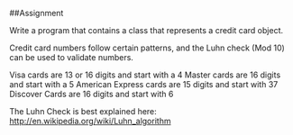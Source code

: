 ##Assignment
 
Write a program that contains a class that represents a credit card object.

Credit card numbers follow certain patterns, and the Luhn check (Mod 10) can be used to validate numbers.

Visa cards are 13 or 16 digits and start with a 4
Master cards are 16 digits and start with a 5
American Express cards are 15 digits and start with 37
Discover Cards are 16 digits and start with 6

The Luhn Check is best explained here: http://en.wikipedia.org/wiki/Luhn_algorithm


